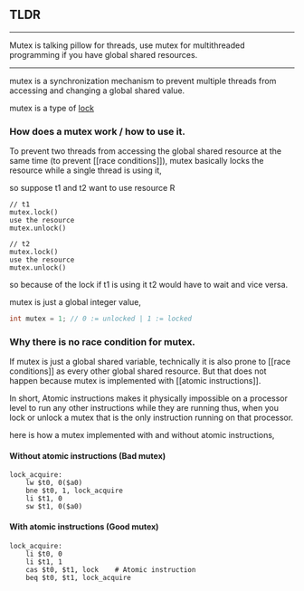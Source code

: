 ## TLDR
- - -
Mutex is talking pillow for threads,
use mutex for multithreaded programming if you have global shared resources.
- - -

mutex is a synchronization mechanism to prevent multiple threads from accessing and changing a global shared value.

mutex is a type of [lock](locks) 

### How does a mutex work / how to use it.

To prevent two threads from accessing the global shared resource at the same time (to prevent [[race conditions]]), mutex basically locks the resource while a single thread is using it,

so suppose t1 and t2 want to use resource R

```
// t1
mutex.lock()
use the resource
mutex.unlock()

// t2
mutex.lock()
use the resource
mutex.unlock()
```

so because of the lock if t1 is using it t2 would have to wait and vice versa.

mutex is just a global integer value,
```c
int mutex = 1; // 0 := unlocked | 1 := locked
```

### Why there is no race condition for mutex.

If mutex is just a global shared variable, technically it is also prone to [[race conditions]] as every other global shared resource.
But that does not happen because mutex is implemented with
[[atomic instructions]].

In short, Atomic instructions makes it physically impossible on a processor level to run any other instructions while they are running thus, when you lock or unlock a mutex that is the only instruction running on that processor.

here is how a mutex implemented with and without atomic instructions,

#### Without atomic instructions (Bad mutex)
```assembly
lock_acquire:
    lw $t0, 0($a0)
    bne $t0, 1, lock_acquire
    li $t1, 0
    sw $t1, 0($a0)
````

#### With atomic instructions (Good mutex)
```assembly
lock_acquire:
    li $t0, 0
    li $t1, 1
    cas $t0, $t1, lock    # Atomic instruction
    beq $t0, $t1, lock_acquire
```